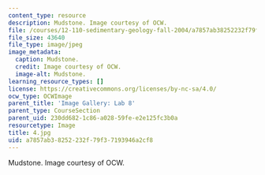 ```yaml
---
content_type: resource
description: Mudstone. Image courtesy of OCW.
file: /courses/12-110-sedimentary-geology-fall-2004/a7857ab38252232f79f37193946a2cf8_4.jpg
file_size: 43640
file_type: image/jpeg
image_metadata:
  caption: Mudstone.
  credit: Image courtesy of OCW.
  image-alt: Mudstone.
learning_resource_types: []
license: https://creativecommons.org/licenses/by-nc-sa/4.0/
ocw_type: OCWImage
parent_title: 'Image Gallery: Lab 8'
parent_type: CourseSection
parent_uid: 230dd682-1c86-a028-59fe-e2e125fc3b0a
resourcetype: Image
title: 4.jpg
uid: a7857ab3-8252-232f-79f3-7193946a2cf8
---
```

Mudstone. Image courtesy of OCW.
